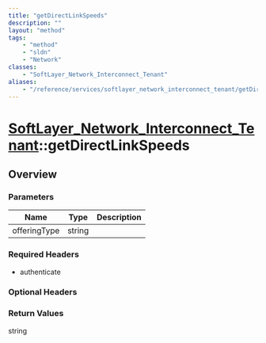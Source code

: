 ```yaml
---
title: "getDirectLinkSpeeds"
description: ""
layout: "method"
tags:
    - "method"
    - "sldn"
    - "Network"
classes:
    - "SoftLayer_Network_Interconnect_Tenant"
aliases:
    - "/reference/services/softlayer_network_interconnect_tenant/getDirectLinkSpeeds"
---
```

# [SoftLayer_Network_Interconnect_Tenant](/reference/services/SoftLayer_Network_Interconnect_Tenant)::getDirectLinkSpeeds




## Overview 


### Parameters 
|Name | Type | Description |
| --- | --- | --- |
|offeringType| string| |


### Required Headers
* authenticate

### Optional Headers

### Return Values
string

